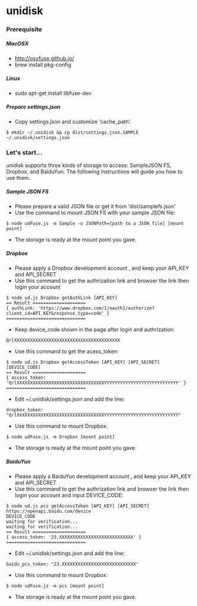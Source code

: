 unidisk
==

### Prerequisite

##### MacOSX
* http://osxfuse.github.io/
* brew install pkg-config

##### Linux
* sudo apt-get install libfuse-dev

##### Prepare settings.json
* Copy settings.json and customize 'cache_path'.
~~~
$ mkdir ~/.unidisk && cp dist/settings.json.SAMPLE ~/.unidisk/settings.json
~~~

### Let's start...
unidisk supports three kinds of storage to access: SampleJSON FS, Dropbox, and BaiduYun. The following instructions will guide you how to use them.

##### Sample JSON FS
* Please prepare a valid JSON file or get it from 'dist/samplefs.json'
* Use the command to mount JSON FS with your sample JSON file:
~~~
$ node udFuse.js -m Sample -o JSONPath=[path to a JSON file] [mount point]
~~~
* The storage is ready at the mount point you gave.

##### Dropbox
* Please apply a Dropbox development account , and keep your API_KEY and API_SECRET
* Use this command to get the authrization link and browser the link then login your account
~~~
$ node ud.js Dropbox getAuthLink [API_KEY]
== Result ====================
{ authLink: 'https://www.dropbox.com/1/oauth2/authorize?client_id=API_KEY&response_type=code' }
==============================
~~~
* Keep device_code shown in the page after login and authrization:
~~~
QrlXXXXXXXXXXXXXXXXXXXXXXXXXXXXXXXXXXXXXXXX
~~~
* Use this command to get the acess_token:
~~~
$ node ud.js Dropbox getAccessToken [API_KEY] [API_SECRET] [DEVICE_CODE]
== Result ====================
{ access_token: 'QrlXXXXXXXXXXXXXXXXXXXXXXXXXXXXXXXXXYYYYYYYYYYYYYYYYYYYYYYYYYYYY' }
==============================
~~~
* Edit ~/.unidisk/settings.json and add the line:
~~~
dropbox_token: "QrlXXXXXXXXXXXXXXXXXXXXXXXXXXXXXXXXXYYYYYYYYYYYYYYYYYYYYYYYYYYYY"
~~~
* Use this command to mount Dropbox:
~~~
$ node udFuse.js -m Dropbox [mount point]
~~~
* The storage is ready at the mount point you gave.

##### BaiduYun
* Please apply a BaiduYun development account , and keep your API_KEY and API_SECRET
* Use this command to get the authrization link and browser the link then login your account and input DEVICE_CODE:
~~~
$ node ud.js pcs getAccessToken [API_KEY] [API_SECRET]
https://openapi.baidu.com/device
DEVICE_CODE
waiting for verification...
waiting for verification...
== Result ====================
{ access_token: '23.XXXXXXXXXXXXXXXXXXXXXXXXXXXX' }
==============================
~~~
* Edit ~/.unidisk/settings.json and add the line:
~~~
baidu_pcs_token: "23.XXXXXXXXXXXXXXXXXXXXXXXXXXXX"
~~~
* Use this command to mount Dropbox:
~~~
$ node udFuse.js -m pcs [mount point]
~~~
* The storage is ready at the mount point you gave.

